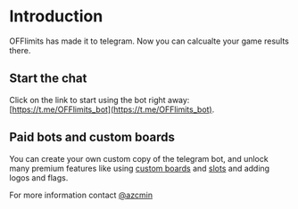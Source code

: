 # Introduction

OFFlimits has made it to telegram. Now you can calcualte your game results there.

## Start the chat

Click on the link to start using the bot right away: [https://t.me/OFFlimits_bot](https://t.me/OFFlimits_bot).

<YandexAD blockId='R-A-8300744-2'></YandexAD>

## Paid bots and custom boards

You can create your own custom copy of the telegram bot, and unlock many premium features like using [custom boards](/telegram/board) and [slots](/telegram/slots) and adding logos and flags.

For more information contact [@azcmin](https://t.me/azcmin)